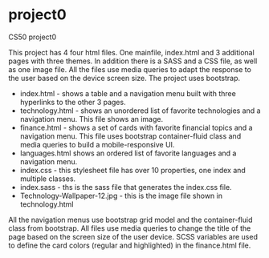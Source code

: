 # project0
CS50 project0

This project has 4 four html files. One mainfile, index.html and 3 additional pages with three themes. 
In addition there is a SASS and a CSS file, as well as one image file. All the files use media queries to adapt the response to the user based on the device screen size. The project uses bootstrap. 

* index.html - shows a table and a navigation menu built with three hyperlinks to the other 3 pages. 
* technology.html - shows an unordered list of favorite technologies and a navigation menu. This file shows an image.
* finance.html - shows a set of cards with favorite financial topics and a navigation menu. This file uses bootstrap container-fluid class and media queries to build a mobile-responsive UI. 
* languages.html shows an ordered list of favorite languages and a navigation menu. 
* index.css - this stylesheet file has over 10 properties, one index and multiple classes.
* index.sass - ths is the sass file that generates the index.css file. 
* Technology-Wallpaper-12.jpg - this is the image file shown in technology.html

All the navigation menus use bootstrap grid model and the container-fluid class from bootstrap. 
All files use media queries to change the title of the page based on the screen size of the user device.
SCSS variables are used to define the card colors (regular and highlighted) in the finance.html file.  
